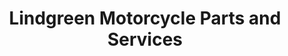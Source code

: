 ---
title: "Lindgreen Motorcycle Parts and Services"
url: /tabuk/lindgreen-motorcycle-parts-and-services/
shop: Allgemein
---